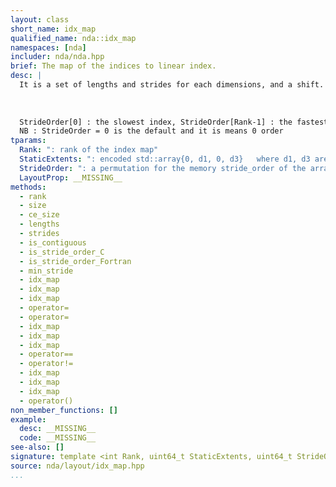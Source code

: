 ```yaml
---
layout: class
short_name: idx_map
qualified_name: nda::idx_map
namespaces: [nda]
includer: nda/nda.hpp
brief: The map of the indices to linear index.
desc: |
  It is a set of lengths and strides for each dimensions, and a shift.
  
  
  
  StrideOrder[0] : the slowest index, StrideOrder[Rank-1] : the fastest index Example : 012 : C the last index is the fastest 210 : Fortran, the first index is the fastest 120 : storage (i,j,k) is : index j is slowest, then k, then i
  NB : StrideOrder = 0 is the default and it is means 0 order
tparams:
  Rank: ": rank of the index map"
  StaticExtents: ": encoded std::array{0, d1, 0, d3}   where d1, d3 are static dimensions for index 1,3         NB Limitation : d1, d3 < 16 (until C++20)         0 mean dynamic dimension   NB : if StaticExtents ==0, it means all dimensions are static"
  StrideOrder: ": a permutation for the memory stride_order of the array"
  LayoutProp: __MISSING__
methods:
  - rank
  - size
  - ce_size
  - lengths
  - strides
  - is_contiguous
  - is_stride_order_C
  - is_stride_order_Fortran
  - min_stride
  - idx_map
  - idx_map
  - idx_map
  - operator=
  - operator=
  - idx_map
  - idx_map
  - idx_map
  - operator==
  - operator!=
  - idx_map
  - idx_map
  - idx_map
  - operator()
non_member_functions: []
example:
  desc: __MISSING__
  code: __MISSING__
see-also: []
signature: template <int Rank, uint64_t StaticExtents, uint64_t StrideOrder, enum nda::layout_prop_e LayoutProp> class idx_map
source: nda/layout/idx_map.hpp
...
```

